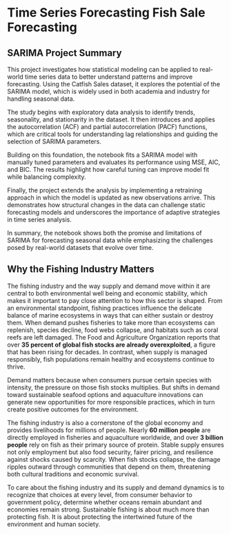 # Time Series Forecasting Fish Sale Forecasting


## SARIMA Project Summary

This project investigates how statistical modeling can be applied to real-world time series data to better understand patterns and improve forecasting. Using the Catfish Sales dataset, it explores the potential of the SARIMA model, which is widely used in both academia and industry for handling seasonal data.

The study begins with exploratory data analysis to identify trends, seasonality, and stationarity in the dataset. It then introduces and applies the autocorrelation (ACF) and partial autocorrelation (PACF) functions, which are critical tools for understanding lag relationships and guiding the selection of SARIMA parameters.

Building on this foundation, the notebook fits a SARIMA model with manually tuned parameters and evaluates its performance using MSE, AIC, and BIC. The results highlight how careful tuning can improve model fit while balancing complexity.

Finally, the project extends the analysis by implementing a retraining approach in which the model is updated as new observations arrive. This demonstrates how structural changes in the data can challenge static forecasting models and underscores the importance of adaptive strategies in time series analysis.

In summary, the notebook shows both the promise and limitations of SARIMA for forecasting seasonal data while emphasizing the challenges posed by real-world datasets that evolve over time.

## Why the Fishing Industry Matters

The fishing industry and the way supply and demand move within it are central to both environmental well being and economic stability, which makes it important to pay close attention to how this sector is shaped. From an environmental standpoint, fishing practices influence the delicate balance of marine ecosystems in ways that can either sustain or destroy them. When demand pushes fisheries to take more than ecosystems can replenish, species decline, food webs collapse, and habitats such as coral reefs are left damaged. The Food and Agriculture Organization reports that over **35 percent of global fish stocks are already overexploited**, a figure that has been rising for decades. In contrast, when supply is managed responsibly, fish populations remain healthy and ecosystems continue to thrive.  

Demand matters because when consumers pursue certain species with intensity, the pressure on those fish stocks multiplies. But shifts in demand toward sustainable seafood options and aquaculture innovations can generate new opportunities for more responsible practices, which in turn create positive outcomes for the environment.  

The fishing industry is also a cornerstone of the global economy and provides livelihoods for millions of people. Nearly **60 million people** are directly employed in fisheries and aquaculture worldwide, and over **3 billion people** rely on fish as their primary source of protein. Stable supply ensures not only employment but also food security, fairer pricing, and resilience against shocks caused by scarcity. When fish stocks collapse, the damage ripples outward through communities that depend on them, threatening both cultural traditions and economic survival.  

To care about the fishing industry and its supply and demand dynamics is to recognize that choices at every level, from consumer behavior to government policy, determine whether oceans remain abundant and economies remain strong. Sustainable fishing is about much more than protecting fish. It is about protecting the intertwined future of the environment and human society.
